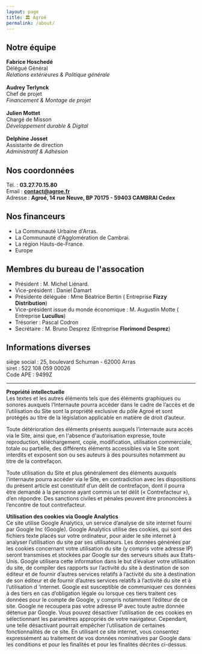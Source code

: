 ```yaml
---
layout: page
title: 🏛 Agroé
permalink: /about/
---
```


## Notre équipe

**Fabrice Hoschedé**<br/>
Délégué Général<br/>
*Relations extérieures & Politique générale*<br/>
<br/>
**Audrey Terlynck**<br/>
Chef de projet<br/>
*Financement & Montage de projet*<br/>
<br/>
**Julien Mottet**<br/>
Chargé de Misson<br/>
*Développement durable & Digital*<br/>
<br/>
**Delphine Josset**<br/>
Assistante de direction<br/>
*Administratif & Adhésion*<br/>

## Nos coordonnées

Tél. : **03.27.70.15.80** <br/>
Email : **[contact@agroe.fr](contact@agroe.fr)** <br/>
Adresse : **Agroé, 14 rue Neuve, BP 70175 - 59403 CAMBRAI Cedex**

## Nos financeurs

- La Communauté Urbaine d'Arras.
- La Communauté d'Agglomération de Cambrai.
- La région Hauts-de-France.
- Europe

## Membres du bureau de l'assocation

- Président : M. Michel Liénard.
- Vice-président : Daniel Damart
- Présidente déléguée : Mme Béatrice Bertin ( Entreprise **Fizzy Distribution**)
- Vice-président issue du monde économique : M. Augustin Motte ( Entreprise **Lucullus**)
- Trésorier : Pascal Codron
- Secrétaire : M. Bruno Desprez (Entreprise **Florimond Desprez**)


## Informations diverses
siège social : 25, boulevard Schuman - 62000 Arras <br/>
siret : 522 108 059 00026<br/>
Code APE : 9499Z<br/>

---

**Propriété intellectuelle**<br/>
Les textes et les autres éléments tels que des éléments graphiques ou sonores auxquels l’Internaute pourra accéder dans le cadre de l’accès et de l’utilisation du Site sont la propriété exclusive du pôle Agroé et sont protégés au titre de la législation applicable en matière de droit d’auteur.

Toute détérioration des éléments présents auxquels l’internaute aura accès via le Site, ainsi que, en l'absence d'autorisation expresse, toute reproduction, téléchargement, copie, modification, utilisation commerciale, totale ou partielle, des différents éléments accessibles via le Site sont interdits et exposent son ou ses auteurs à des poursuites notamment au titre de la contrefaçon.

Toute utilisation du Site et plus généralement des éléments auxquels l’internaute pourra accéder via le Site, en contradiction avec les dispositions du présent article est constitutif d’un délit de contrefaçon, dont il pourra être demandé à la personne ayant commis un tel délit (« Contrefacteur »), d’en répondre. Des sanctions civiles et pénales peuvent être prononcées à l’encontre de tout contrefacteur.


**Utilisation des cookies via Google Analytics**<br/>
Ce site utilise Google Analytics, un service d’analyse de site internet fourni par Google Inc (Google). Google Analytics utilise des cookies, qui sont des fichiers texte placés sur votre ordinateur, pour aider le site internet à analyser l’utilisation du site par ses utilisateurs. Les données générées par les cookies concernant votre utilisation du site (y compris votre adresse IP) seront transmises et stockées par Google sur des serveurs situés aux Etats-Unis. Google utilisera cette information dans le but d’évaluer votre utilisation du site, de compiler des rapports sur l’activité du site à destination de son éditeur et de fournir d’autres services relatifs à l’activité du site à destination de son éditeur et de fournir d’autres services relatifs à l’activité du site et à l’utilisation d ‘internet. Google est susceptible de communiquer ces données à des tiers en cas d’obligation légale ou lorsque ces tiers traitent ces données pour le compte de Google, y compris notamment l’éditeur de ce site. Google ne recoupera pas votre adresse IP avec toute autre donnée détenue par Google. Vous pouvez désactiver l’utilisation de ces cookies en sélectionnant les paramètres appropriés de votre navigateur. Cependant, une telle désactivant pourrait empêcher l’utilisation de certaines fonctionnalités de ce site. En utilisant ce site internet, vous consentez expressément au traitement de vos données nominatives par Google dans les conditions et pour les finalités et pour les finalités décrites ci-dessus.




